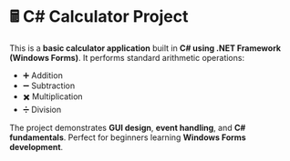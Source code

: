 <h1>🖩 C# Calculator Project</h1>

<p>
This is a <b>basic calculator application</b> built in <b>C# using .NET Framework (Windows Forms)</b>.
It performs standard arithmetic operations:
</p>

<ul>
  <li>➕ Addition</li>
  <li>➖ Subtraction</li>
  <li>✖️ Multiplication</li>
  <li>➗ Division</li>
</ul>

<p>
The project demonstrates <b>GUI design</b>, <b>event handling</b>, and <b>C# fundamentals</b>.
Perfect for beginners learning <b>Windows Forms development</b>.
</p>
